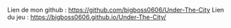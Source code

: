 Lien de mon github : https://github.com/bigboss0606/Under-The-City
Lien du jeu : https://bigboss0606.github.io/Under-The-City/
